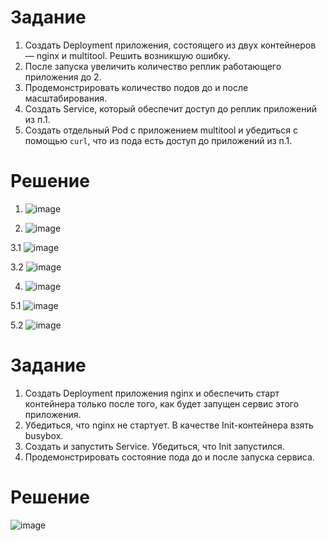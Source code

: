 # Задание
1. Создать Deployment приложения, состоящего из двух контейнеров — nginx и multitool. Решить возникшую ошибку.
2. После запуска увеличить количество реплик работающего приложения до 2.
3. Продемонстрировать количество подов до и после масштабирования.
4. Создать Service, который обеспечит доступ до реплик приложений из п.1.
5. Создать отдельный Pod с приложением multitool и убедиться с помощью `curl`, что из пода есть доступ до приложений из п.1.

# Решение
1. ![image](https://github.com/Kul-RB/k8s/assets/53901269/9e5a974f-1c25-4afc-b498-b641f751949a)

2. ![image](https://github.com/Kul-RB/k8s/assets/53901269/b6af0a16-a384-4e60-9b8b-e14efb1cd810)

3.1 ![image](https://github.com/Kul-RB/k8s/assets/53901269/a20be4e5-c5d3-42c0-8c34-3aebd5b5c6a7)

3.2 ![image](https://github.com/Kul-RB/k8s/assets/53901269/2a600d5a-6d02-496b-a734-d3759262036f)

4. ![image](https://github.com/Kul-RB/k8s/assets/53901269/ba8e1725-7d90-43b9-959d-480a87baa2c3)

5.1 ![image](https://github.com/Kul-RB/k8s/assets/53901269/736fb368-9838-4fd8-9159-6a27ce046387)

5.2 ![image](https://github.com/Kul-RB/k8s/assets/53901269/418e4759-5ad3-4a72-8075-35268ddd0700)


# Задание
1. Создать Deployment приложения nginx и обеспечить старт контейнера только после того, как будет запущен сервис этого приложения.
2. Убедиться, что nginx не стартует. В качестве Init-контейнера взять busybox.
3. Создать и запустить Service. Убедиться, что Init запустился.
4. Продемонстрировать состояние пода до и после запуска сервиса.

# Решение
![image](https://github.com/Kul-RB/k8s/assets/53901269/12c0701a-9d83-481f-b360-edc2471da0d5)

